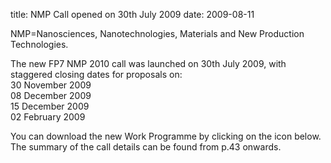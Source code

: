 title: NMP Call opened on 30th July 2009
date: 2009-08-11  

NMP=Nanosciences, Nanotechnologies, Materials and New Production Technologies.
<!--break-->
The new FP7 NMP 2010 call was launched on 30th July 2009, with staggered closing dates for proposals on:  
30 November 2009  
08 December 2009  
15 December 2009  
02 February 2009  

You can download the new Work Programme by clicking on the icon below. The summary of the call details can be found from p.43 onwards.